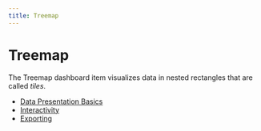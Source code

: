 ```yaml
---
title: Treemap
---
```

# Treemap
The Treemap dashboard item visualizes data in nested rectangles that are called _tiles_.
* [Data Presentation Basics](../../../../dashboard-for-web/articles/web-dashboard-viewer-mode/dashboard-items/treemap/data-presentation-basics.md)
* [Interactivity](../../../../dashboard-for-web/articles/web-dashboard-viewer-mode/dashboard-items/treemap/interactivity.md)
* [Exporting](../../../../dashboard-for-web/articles/web-dashboard-viewer-mode/dashboard-items/treemap/exporting.md)
